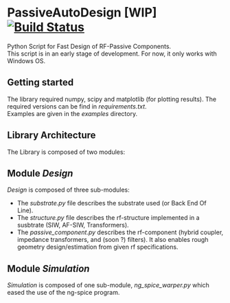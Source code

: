 # PassiveAutoDesign [WIP] [![Build Status](https://travis-ci.org/Patarimi/PassiveAutoDesign.svg?branch=master)](https://travis-ci.org/Patarimi/PassiveAutoDesign)
Python Script for Fast Design of RF-Passive Components.\
This script is in an early stage of development. For now, it only works with Windows OS.

Getting started
----
The library required numpy, scipy and matplotlib (for plotting results). The required versions can be find in _requirements.txt_.\
Examples are given in the _examples_ directory.

Library Architecture
----
The Library is composed of two modules:

Module *Design*
---
*Design* is composed of three sub-modules:
- The _substrate.py_ file describes the substrate used (or Back End Of Line).
- The _structure.py_ file describes the rf-structure implemented in a susbtrate (SIW, AF-SIW, Transformers).
- The _passive_component.py_ describes the rf-component (hybrid coupler, impedance transformers, and (soon ?) filters). It also enables rough geometry design/estimation from given rf specifications.

Module *Simulation*
---
*Simulation* is composed of one sub-module, _ng_spice_warper.py_ which eased the use of the ng-spice program.
